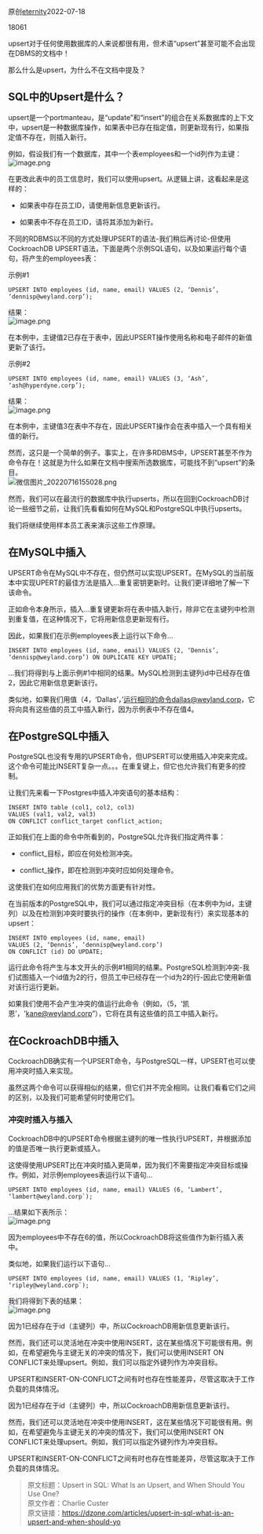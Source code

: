 原创[eternity](https://www.modb.pro/u/485074)2022-07-18

18061

upsert对于任何使用数据库的人来说都很有用，但术语“upsert”甚至可能不会出现在DBMS的文档中！

那么什么是upsert，为什么不在文档中提及？

## SQL中的Upsert是什么？

upsert是一个portmanteau，是“update”和“insert”的组合在关系数据库的上下文中，upsert是一种数据库操作，如果表中已存在指定值，则更新现有行，如果指定值不存在，则插入新行。

例如，假设我们有一个数据库，其中一个表employees和一个id列作为主键：  
![image.png](https://oss-emcsprod-public.modb.pro/image/editor/20220716-379e5870-8ebe-4206-b0c9-579832bcef58.png)

在更改此表中的员工信息时，我们可以使用upsert。从逻辑上讲，这看起来是这样的：

- 如果表中存在员工ID，请使用新信息更新该行。
    
- 如果表中不存在员工ID，请将其添加为新行。
    

不同的RDBMS以不同的方式处理UPSERT的语法-我们稍后再讨论-但使用CockroachDB UPSERT语法，下面是两个示例SQL语句，以及如果运行每个语句，将产生的employees表：

示例#1

```
UPSERT INTO employees (id, name, email) VALUES (2, ‘Dennis’, ‘dennisp@weyland.corp’);
```

结果：  
![image.png](https://oss-emcsprod-public.modb.pro/image/editor/20220716-e6f6f2fa-a9e3-4234-b7de-7d11f1881e37.png)

在本例中，主键值2已存在于表中，因此UPSERT操作使用名称和电子邮件的新值更新了该行。

示例#2

```
UPSERT INTO employees (id, name, email) VALUES (3, ‘Ash’, ‘ash@hyperdyne.corp’);
```

结果：  
![image.png](https://oss-emcsprod-public.modb.pro/image/editor/20220716-ee181523-96b8-4abc-a81c-8007be0a314e.png)

在本例中，主键值3在表中不存在，因此UPSERT操作会在表中插入一个具有相关值的新行。

然而，这只是一个简单的例子。事实上，在许多RDBMS中，UPSERT甚至不作为命令存在！这就是为什么如果在文档中搜索所选数据库，可能找不到“upsert”的条目。  
![微信图片_20220716155028.png](https://oss-emcsprod-public.modb.pro/image/editor/20220716-bd14a09c-4918-4fbc-a5fa-a7c4452ecdaf.png)

然而，我们可以在最流行的数据库中执行upserts，所以在回到CockroachDB讨论一些细节之前，让我们先看看如何在MySQL和PostgreSQL中执行upserts。

我们将继续使用样本员工表来演示这些工作原理。

## 在MySQL中插入

UPSERT命令在MySQL中不存在，但仍然可以实现UPSERT。在MySQL的当前版本中实现UPERT的最佳方法是插入…重复密钥更新时。让我们更详细地了解一下该命令。

正如命令本身所示，插入…重复键更新将在表中插入新行，除非它在主键列中检测到重复值，在这种情况下，它将用新信息更新现有行。

因此，如果我们在示例employees表上运行以下命令…

```
INSERT INTO employees (id, name, email) VALUES (2, ‘Dennis’, ‘dennisp@weyland.corp’) ON DUPLICATE KEY UPDATE;
```

…我们将得到与上面示例#1中相同的结果。MySQL检测到主键列id中已经存在值2，因此它用新信息更新该行。

类似地，如果我们用值（4，‘Dallas’，’运行相同的命令dallas@weyland.corp，它将向具有这些值的员工中插入新行，因为示例表中不存在值4。

## 在PostgreSQL中插入

PostgreSQL也没有专用的UPSERT命令，但UPSERT可以使用插入冲突来完成。这个命令可能比INSERT复杂一点。。。在重复键上，但它也允许我们有更多的控制。

让我们先来看一下Postgres中插入冲突语句的基本结构：

```
INSERT INTO table (col1, col2, col3) 
VALUES (val1, val2, val3)
ON CONFLICT conflict_target conflict_action;
```

正如我们在上面的命令中所看到的，PostgreSQL允许我们指定两件事：

- conflict_目标，即应在何处检测冲突。
    
- conflict_操作，即在检测到冲突时应如何处理命令。
    

这使我们在如何应用我们的优势方面更有针对性。

在当前版本的PostgreSQL中，我们可以通过指定冲突目标（在本例中为id，主键列）以及在检测到冲突时要执行的操作（在本例中，更新现有行）来实现基本的upsert：

```
INSERT INTO employees (id, name, email) 
VALUES (2, ‘Dennis’, ‘dennisp@weyland.corp’)
ON CONFLICT (id) DO UPDATE;
```

运行此命令将产生与本文开头的示例#1相同的结果。PostgreSQL检测到冲突-我们试图插入一个id值为2的行，但员工中已经存在一个id为2的行-因此它使用新值对该行运行更新。

如果我们使用不会产生冲突的值运行此命令（例如，（5，‘凯恩’，'kane@weyland.corp”），它将在具有这些值的员工中插入新行。

## 在CockroachDB中插入

CockroachDB确实有一个UPSERT命令，与PostgreSQL一样，UPSERT也可以使用冲突时插入来实现。

虽然这两个命令可以获得相似的结果，但它们并不完全相同。让我们看看它们之间的区别，以及我们可能希望何时使用它们。

### 冲突时插入与插入

CockroachDB中的UPSERT命令根据主键列的唯一性执行UPSERT，并根据添加的值是否唯一执行更新或插入。

这使得使用UPSERT比在冲突时插入更简单，因为我们不需要指定冲突目标或操作。例如，对示例employees表运行以下语句…

```
UPSERT INTO employees (id, name, email) VALUES (6, ‘Lambert’, ‘lambert@weyland.corp`);
```

…结果如下表所示：  
![image.png](https://oss-emcsprod-public.modb.pro/image/editor/20220716-e5d4f9fd-91e5-41d1-aef8-9480cf9bef3a.png)

因为employees中不存在6的值，所以CockroachDB将这些值作为新行插入表中。

类似地，如果我们运行以下语句…

```
UPSERT INTO employees (id, name, email) VALUES (1, ‘Ripley’, ‘ripley@weyland.corp`);
```

我们将得到下表的结果：  
![image.png](https://oss-emcsprod-public.modb.pro/image/editor/20220716-ecf2ee90-ba58-46cd-9c21-27422feb3519.png)

因为1已经存在于id（主键列）中，所以CockroachDB用新信息更新该行。

然而，我们还可以灵活地在冲突中使用INSERT，这在某些情况下可能很有用。例如，在希望避免与主键无关的冲突的情况下，我们可以使用INSERT ON CONFLICT来处理upsert。例如，我们可以指定外键列作为冲突目标。

UPSERT和INSERT-ON-CONFLICT之间有时也存在性能差异，尽管这取决于工作负载的具体情况。

因为1已经存在于id（主键列）中，所以CockroachDB用新信息更新该行。

然而，我们还可以灵活地在冲突中使用INSERT，这在某些情况下可能很有用。例如，在希望避免与主键无关的冲突的情况下，我们可以使用INSERT ON CONFLICT来处理upsert。例如，我们可以指定外键列作为冲突目标。

UPSERT和INSERT-ON-CONFLICT之间有时也存在性能差异，尽管这取决于工作负载的具体情况。

> 原文标题：Upsert in SQL: What Is an Upsert, and When Should You Use One?  
> 原文作者：Charlie Custer  
> 原文链接：https://dzone.com/articles/upsert-in-sql-what-is-an-upsert-and-when-should-yo
